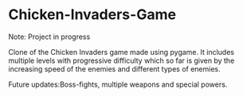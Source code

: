 # Chicken-Invaders-Game
Note: Project in progress

Clone of the Chicken Invaders game made using pygame. It includes multiple levels with progressive difficulty which so far is given by the increasing speed of the enemies and different types of enemies.

Future updates:Boss-fights, multiple weapons and special powers.
